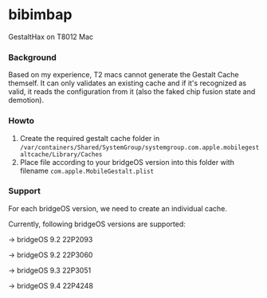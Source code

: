 # bibimbap

GestaltHax on T8012 Mac

### Background

Based on my experience, T2 macs cannot generate the Gestalt Cache themself.
It can only validates an existing cache and if it's recognized as valid, it reads the configuration from it (also the faked chip fusion state and demotion).

### Howto

1. Create the required gestalt cache folder in
`/var/containers/Shared/SystemGroup/systemgroup.com.apple.mobilegestaltcache/Library/Caches`
2. Place file according to your bridgeOS version into this folder with filename
   `com.apple.MobileGestalt.plist`

### Support

For each bridgeOS version, we need to create an individual cache.

Currently, following bridgeOS versions are supported:

→ bridgeOS 9.2 22P2093

→ bridgeOS 9.2 22P3060 

→ bridgeOS 9.3 22P3051

→ bridgeOS 9.4 22P4248
